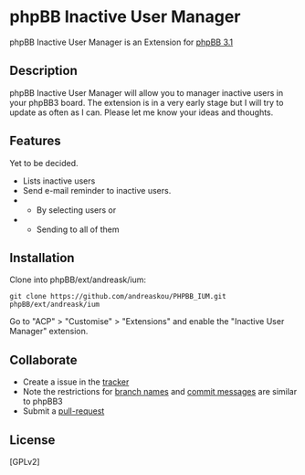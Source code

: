# phpBB Inactive User Manager


phpBB Inactive User Manager is an Extension for [phpBB 3.1](https://www.phpbb.com/)

## Description

phpBB Inactive User Manager will allow you to manager inactive users in your phpBB3 board.
The extension is in a very early stage but I will try to update as often as I can.
Please let me know your ideas and thoughts.

## Features

Yet to be decided.

* Lists inactive users
* Send e-mail reminder to inactive users. 
* * By selecting users or
* * Sending to all of them

## Installation

Clone into phpBB/ext/andreask/ium:

    git clone https://github.com/andreaskou/PHPBB_IUM.git phpBB/ext/andreask/ium

Go to "ACP" > "Customise" > "Extensions" and enable the "Inactive User Manager" extension.

## Collaborate

* Create a issue in the [tracker](https://github.com/andreaskou/PHPBB_IUM/issues)
* Note the restrictions for [branch names](https://wiki.phpbb.com/Git#Branch_Names) and [commit messages](https://wiki.phpbb.com/Git#Commit_Messages) are similar to phpBB3
* Submit a [pull-request](https://github.com/andreaskou/PHPBB_IUM/pulls)

## License

[GPLv2]

